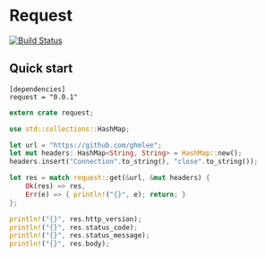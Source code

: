 # Request

[![Build Status](https://travis-ci.org/ghmlee/rust-request.svg?branch=master)](https://travis-ci.org/ghmlee/rust-request)

## Quick start

```
[dependencies]
request = "0.0.1"
```

```rust
extern crate request;

use std::collections::HashMap;

let url = "https://github.com/ghmlee";
let mut headers: HashMap<String, String> = HashMap::new();
headers.insert("Connection".to_string(), "close".to_string());

let res = match request::get(&url, &mut headers) {
    Ok(res) => res,
    Err(e) => { println!("{}", e); return; }
};

println!("{}", res.http_version);
println!("{}", res.status_code);
println!("{}", res.status_message);
println!("{}", res.body);
```
